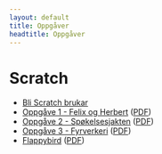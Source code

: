 ```yaml
---
layout: default
title: Oppgåver
headtitle: Oppgåver
---
```


Scratch
=======

* [Bli Scratch brukar](https://sites.google.com/a/strong.no/lkk/scratch/bli-scratch-bruker)
* [Oppgåve 1 - Felix og Herbert](http://kodeklubben.github.io/nb-NO/scratch_cc.1/01/felix_og_herbert.html) ([PDF](http://kodeklubben.github.io/nb-NO/scratch_cc.1/01/felix_og_herbert.pdf))
* [Oppgåve 2 - Spøkelsesjakten](http://kodeklubben.github.io/nb-NO/scratch_cc.1/02/spokelsesjakten.html) ([PDF](http://kodeklubben.github.io/nb-NO/scratch_cc.1/02/spokelsesjakten.pdf))
* [Oppgåve 3 - Fyrverkeri](http://kodeklubben.github.io/nb-NO/scratch_cc.1/03/fyrverkeri.html) ([PDF](http://kodeklubben.github.io/nb-NO/scratch_cc.1/03/fyrverkeri.pdf))
* [Flappybird](http://kodeklubben.github.io/nb-NO/scratch_cc.1/11/flaksefugl.html) ([PDF](http://kodeklubben.github.io/nb-NO/scratch_cc.1/11/flaksefugl.pdf))
